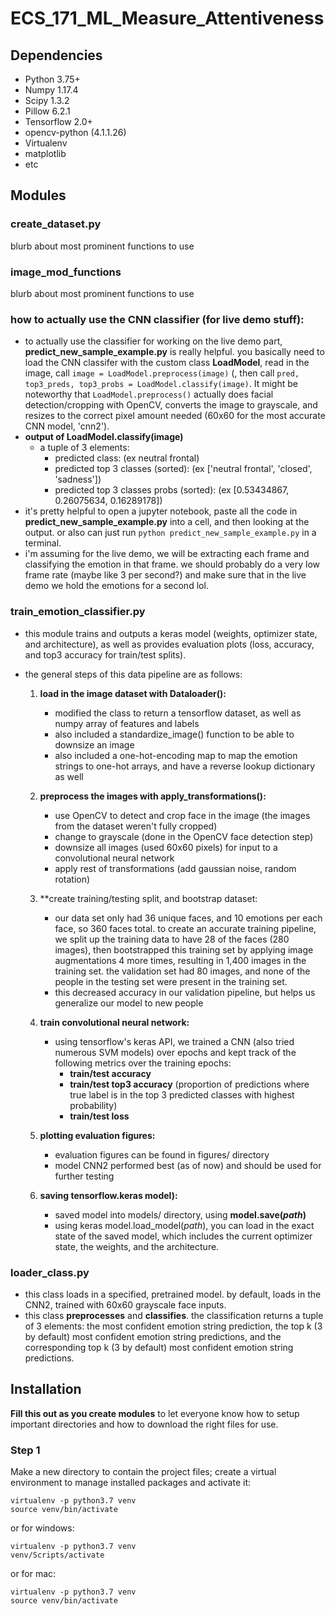 # ECS_171_ML_Measure_Attentiveness

## Dependencies
* Python 3.75+
* Numpy 1.17.4
* Scipy 1.3.2
* Pillow 6.2.1
* Tensorflow 2.0+
* opencv-python (4.1.1.26) 
* Virtualenv
* matplotlib
* etc

## Modules

### create_dataset.py
blurb about most prominent functions to use

### image_mod_functions
blurb about most prominent functions to use

### how to actually use the CNN classifier (for live demo stuff):
- to actually use the classifier for working on the live demo part, **predict_new_sample_example.py** is really helpful. you basically need to load the CNN classifer with the custom class **LoadModel**, read in the image, call ```image = LoadModel.preprocess(image)``` (, then call ```pred, top3_preds, top3_probs = LoadModel.classify(image)```. It might be noteworthy that ```LoadModel.preprocess()``` actually does facial detection/cropping with OpenCV, converts the image to grayscale, and resizes to the correct pixel amount needed (60x60 for the most accurate CNN model, 'cnn2').
- **output of LoadModel.classify(image)**
    - a tuple of 3 elements:
        - predicted class: (ex neutral frontal)
        - predicted top 3 classes (sorted): (ex ['neutral frontal', 'closed', 'sadness'])
        - predicted top 3 classes probs (sorted): (ex [0.53434867, 0.26075634, 0.16289178])
- it's pretty helpful to open a jupyter notebook, paste all the code in **predict_new_sample_example.py** into a cell, and then looking at the output. or also can just run ```python predict_new_sample_example.py``` in a terminal.
- i'm assuming for the live demo, we will be extracting each frame and classifying the emotion in that frame. we should probably do a very low frame rate (maybe like 3 per second?) and make sure that in the live demo we hold the emotions for a second lol. 

### train_emotion_classifier.py

- this module trains and outputs a keras model (weights, optimizer state, and architecture), as well as provides evaluation plots (loss, accuracy, and top3 accuracy for train/test splits).

- the general steps of this data pipeline are as follows:
    1) **load in the image dataset with Dataloader():**
        - modified the class to return a tensorflow dataset, as well as numpy array of features and labels
        - also included a standardize_image() function to be able to downsize an image
        - also included a one-hot-encoding map to map the emotion strings to one-hot arrays, and have a reverse lookup dictionary as well
    2) **preprocess the images with apply_transformations():**
        - use OpenCV to detect and crop face in the image (the images from the dataset weren't fully cropped)
        - change to grayscale (done in the OpenCV face detection step)
        - downsize all images (used 60x60 pixels) for input to a convolutional neural network
        - apply rest of transformations (add gaussian noise, random rotation)
    3) **create training/testing split, and bootstrap dataset:
        - our data set only had 36 unique faces, and 10 emotions per each face, so 360 faces total. to create an accurate training pipeline, we split up the training data to have 28 of the faces (280 images), then bootstrapped this training set by applying image augmentations 4 more times, resulting in 1,400 images in the training set. the validation set had 80 images, and none of the people in the testing set were present in the training set. 
        - this decreased accuracy in our validation pipeline, but helps us generalize our model to new people
    4) **train convolutional neural network:**
        - using tensorflow's keras API, we trained a CNN (also tried numerous SVM models) over epochs and kept track of the following metrics over the training epochs:
            - **train/test accuracy**
            - **train/test top3 accuracy** (proportion of predictions where true label is in the top 3 predicted classes with highest probability)
            - **train/test loss**
     5) **plotting evaluation figures:**
        - evaluation figures can be found in figures/ directory
        - model CNN2 performed best (as of now) and should be used for further testing
        
     6) **saving tensorflow.keras model):**
        - saved model into models/ directory, using **model.save(*path*)**
        - using keras model.load_model(*path*), you can load in the exact state of the saved model, which includes the current optimizer state, the weights, and the architecture. 
        
### loader_class.py
- this class loads in a specified, pretrained model. by default, loads in the CNN2, trained with 60x60 grayscale face inputs.
- this class **preprocesses** and **classifies**. the classification returns a tuple of 3 elements: the most confident emotion string prediction, the top k (3 by default) most confident emotion string predictions, and the corresponding top k (3 by default) most confident emotion string predictions.
       


## Installation
**Fill this out as you create modules** to let everyone know how to setup important directories and how to download the right files for use.
### Step 1
Make a new directory to contain the project files; create a virtual environment to manage installed packages and activate it:

    virtualenv -p python3.7 venv
    source venv/bin/activate
    
or for windows:

    virtualenv -p python3.7 venv
    venv/Scripts/activate
    
or for mac:

    virtualenv -p python3.7 venv
    source venv/bin/activate
